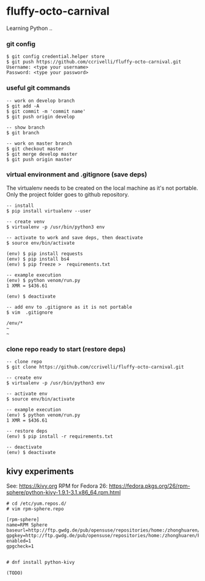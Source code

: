 # fluffy-octo-carnival
Learning Python ..

### git config
```
$ git config credential.helper store
$ git push https://github.com/ccrivelli/fluffy-octo-carnival.git
Username: <type your username>
Password: <type your password>
```

### useful git commands
```
-- work on develop branch
$ git add -A
$ git commit -m 'commit name'
$ git push origin develop

-- show branch
$ git branch

-- work on master branch
$ git checkout master
$ git merge develop master
$ git push origin master

```

### virtual environment and .gitignore (save deps)

The virtualenv needs to be created on the local machine as it's not portable.
Only the project folder goes to github repository.


```
-- install
$ pip install virtualenv --user

-- create venv
$ virtualenv -p /usr/bin/python3 env

-- activate to work and save deps, then deactivate
$ source env/bin/activate

(env) $ pip install requests
(env) $ pip install bs4
(env) $ pip freeze >  requirements.txt

-- example execution
(env) $ python venom/run.py 
1 XMR = $436.61

(env) $ deactivate

-- add env to .gitignore as it is not portable
$ vim  .gitignore

/env/*
~
~

```

### clone repo ready to start (restore deps)
```
-- clone repo
$ git clone https://github.com/ccrivelli/fluffy-octo-carnival.git

-- create env
$ virtualenv -p /usr/bin/python3 env

-- activate env
$ source env/bin/activate

-- example execution
(env) $ python venom/run.py
1 XMR = $436.61

-- restore deps
(env) $ pip install -r requirements.txt 

-- deactivate
(env) $ deactivate

```

## kivy experiments

See: https://kivy.org 
RPM for Fedora 26: https://fedora.pkgs.org/26/rpm-sphere/python-kivy-1.9.1-3.1.x86_64.rpm.html

```
# cd /etc/yum.repos.d/
# vim rpm-sphere.repo

[rpm-sphere]
name=RPM Sphere
baseurl=http://ftp.gwdg.de/pub/opensuse/repositories/home:/zhonghuaren/Fedora_26/
gpgkey=http://ftp.gwdg.de/pub/opensuse/repositories/home:/zhonghuaren/Fedora_26/repodata/repomd.xml.key
enabled=1
gpgcheck=1


# dnf install python-kivy

(TODO)



```

